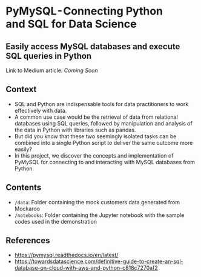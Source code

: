 # PyMySQL - Connecting Python and SQL for Data Science
## Easily access MySQL databases and execute SQL queries in Python

Link to Medium article: *Coming Soon*

## Context
- SQL and Python are indispensable tools for data practitioners to work effectively with data. 
- A common use case would be the retrieval of data from relational databases using SQL queries, followed by manipulation and analysis of the data in Python with libraries such as pandas.
- But did you know that these two seemingly isolated tasks can be combined into a single Python script to deliver the same outcome more easily?
- In this project, we discover the concepts and implementation of PyMySQL for connecting to and interacting with MySQL databases from Python.

## Contents
- `/data`: Folder containing the mock customers data generated from Mockaroo
- `/notebooks`: Folder containing the Jupyter notebook with the sample codes used in the demonstration

## References
- https://pymysql.readthedocs.io/en/latest/
- https://towardsdatascience.com/definitive-guide-to-create-an-sql-database-on-cloud-with-aws-and-python-c818c7270af2
